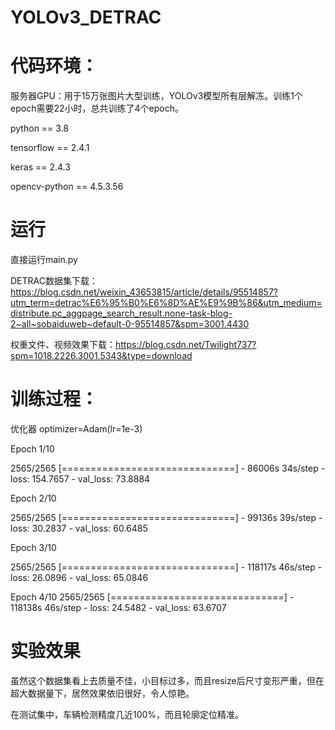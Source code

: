 # YOLOv3_DETRAC

# 代码环境：

服务器GPU：用于15万张图片大型训练，YOLOv3模型所有层解冻。训练1个epoch需要22小时，总共训练了4个epoch。

python == 3.8

tensorflow == 2.4.1

keras == 2.4.3 

opencv-python == 4.5.3.56

# 运行

直接运行main.py

DETRAC数据集下载：https://blog.csdn.net/weixin_43653815/article/details/95514857?utm_term=detrac%E6%95%B0%E6%8D%AE%E9%9B%86&utm_medium=distribute.pc_aggpage_search_result.none-task-blog-2~all~sobaiduweb~default-0-95514857&spm=3001.4430

权重文件、视频效果下载：https://blog.csdn.net/Twilight737?spm=1018.2226.3001.5343&type=download


# 训练过程：

优化器 optimizer=Adam(lr=1e-3)

Epoch 1/10

2565/2565 [==============================] - 86006s 34s/step - loss: 154.7657 - val_loss: 73.8884

Epoch 2/10

2565/2565 [==============================] - 99136s 39s/step - loss: 30.2837 - val_loss: 60.6485

Epoch 3/10

2565/2565 [==============================] - 118117s 46s/step - loss: 26.0896 - val_loss: 65.0846

Epoch 4/10
2565/2565 [==============================] - 118138s 46s/step - loss: 24.5482 - val_loss: 63.6707

# 实验效果

虽然这个数据集看上去质量不佳，小目标过多，而且resize后尺寸变形严重，但在超大数据量下，居然效果依旧很好，令人惊艳。

在测试集中，车辆检测精度几近100%，而且轮廓定位精准。
